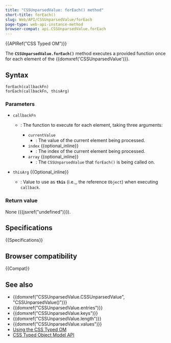 ```yaml
---
title: "CSSUnparsedValue: forEach() method"
short-title: forEach()
slug: Web/API/CSSUnparsedValue/forEach
page-type: web-api-instance-method
browser-compat: api.CSSUnparsedValue.forEach
---
```


{{APIRef("CSS Typed OM")}}

The **`CSSUnparsedValue.forEach()`** method
executes a provided function once for each element of the
{{domxref('CSSUnparsedValue')}}.

## Syntax

```js-nolint
forEach(callbackFn)
forEach(callbackFn, thisArg)
```

### Parameters

- `callbackFn`

  - : The function to execute for each element, taking three arguments:

    - `currentValue`
      - : The value of the current element being processed.
    - `index` {{optional_inline}}
      - : The index of the current element being processed.
    - `array` {{optional_inline}}
      - : The `CSSUnparsedValue` that `forEach()` is being called
        on.

- `thisArg` {{Optional_inline}}
  - : Value to use as **`this`** (i.e.,, the reference
    `Object`) when executing `callback`.

### Return value

None ({{jsxref("undefined")}}).

## Specifications

{{Specifications}}

## Browser compatibility

{{Compat}}

## See also

- {{domxref("CSSUnparsedValue.CSSUnparsedValue", "CSSUnparsedValue()")}}
- {{domxref("CSSUnparsedValue.entries")}}
- {{domxref("CSSUnparsedValue.keys")}}
- {{domxref("CSSUnparsedValue.length")}}
- {{domxref("CSSUnparsedValue.values")}}
- [Using the CSS Typed OM](/en-US/docs/Web/API/CSS_Typed_OM_API/Guide)
- [CSS Typed Object Model API](/en-US/docs/Web/API/CSS_Typed_OM_API)
